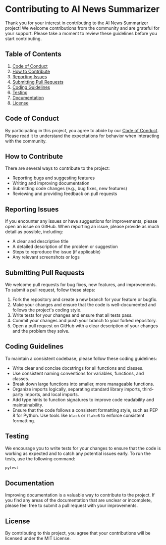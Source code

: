 # Contributing to AI News Summarizer

Thank you for your interest in contributing to the AI News Summarizer project! We welcome contributions from the community and are grateful for your support. Please take a moment to review these guidelines before you start contributing.

## Table of Contents

1. [Code of Conduct](#code-of-conduct)
2. [How to Contribute](#how-to-contribute)
3. [Reporting Issues](#reporting-issues)
4. [Submitting Pull Requests](#submitting-pull-requests)
5. [Coding Guidelines](#coding-guidelines)
6. [Testing](#testing)
7. [Documentation](#documentation)
8. [License](#license)

## Code of Conduct

By participating in this project, you agree to abide by our [Code of Conduct](CODE_OF_CONDUCT.md). Please read it to understand the expectations for behavior when interacting with the community.

## How to Contribute

There are several ways to contribute to the project:

- Reporting bugs and suggesting features
- Writing and improving documentation
- Submitting code changes (e.g., bug fixes, new features)
- Reviewing and providing feedback on pull requests

## Reporting Issues

If you encounter any issues or have suggestions for improvements, please open an issue on GitHub. When reporting an issue, please provide as much detail as possible, including:

- A clear and descriptive title
- A detailed description of the problem or suggestion
- Steps to reproduce the issue (if applicable)
- Any relevant screenshots or logs

## Submitting Pull Requests

We welcome pull requests for bug fixes, new features, and improvements. To submit a pull request, follow these steps:

1. Fork the repository and create a new branch for your feature or bugfix.
2. Make your changes and ensure that the code is well-documented and follows the project's coding style.
3. Write tests for your changes and ensure that all tests pass.
4. Commit your changes and push your branch to your forked repository.
5. Open a pull request on GitHub with a clear description of your changes and the problem they solve.

## Coding Guidelines

To maintain a consistent codebase, please follow these coding guidelines:

- Write clear and concise docstrings for all functions and classes.
- Use consistent naming conventions for variables, functions, and classes.
- Break down large functions into smaller, more manageable functions.
- Organize imports logically, separating standard library imports, third-party imports, and local imports.
- Add type hints to function signatures to improve code readability and maintainability.
- Ensure that the code follows a consistent formatting style, such as PEP 8 for Python. Use tools like `black` or `flake8` to enforce consistent formatting.

## Testing

We encourage you to write tests for your changes to ensure that the code is working as expected and to catch any potential issues early. To run the tests, use the following command:

```bash
pytest
```

## Documentation

Improving documentation is a valuable way to contribute to the project. If you find any areas of the documentation that are unclear or incomplete, please feel free to submit a pull request with your improvements.

## License

By contributing to this project, you agree that your contributions will be licensed under the MIT License.
